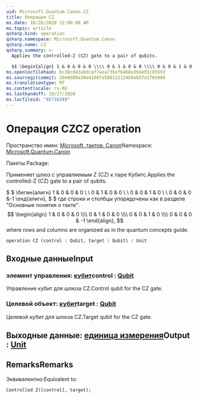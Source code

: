 ```yaml
---
uid: Microsoft.Quantum.Canon.CZ
title: Операция CZ
ms.date: 10/26/2020 12:00:00 AM
ms.topic: article
qsharp.kind: operation
qsharp.namespace: Microsoft.Quantum.Canon
qsharp.name: CZ
qsharp.summary: >-
  Applies the controlled-Z (CZ) gate to a pair of qubits.

  $$ \begin{align} 1 & 0 & 0 & 0 \\\\ 0 & 1 & 0 & 0 \\\\ 0 & 0 & 1 & 0 \\\\ 0 & 0 & 0 & -1 \end{align}, $$ where rows and columns are organized as in the quantum concepts guide.
ms.openlocfilehash: bc38cd43a0dcaf7aea735ef6468a394e91c85593
ms.sourcegitcommit: 29e0d88a30e4166fa580132124b0eb57e1f0e986
ms.translationtype: MT
ms.contentlocale: ru-RU
ms.lasthandoff: 10/27/2020
ms.locfileid: "92716349"
---
```

# <a name="cz-operation"></a><span data-ttu-id="39e9c-102">Операция CZ</span><span class="sxs-lookup"><span data-stu-id="39e9c-102">CZ operation</span></span>

<span data-ttu-id="39e9c-103">Пространство имен: [Microsoft. тактов. Canon](xref:Microsoft.Quantum.Canon)</span><span class="sxs-lookup"><span data-stu-id="39e9c-103">Namespace: [Microsoft.Quantum.Canon](xref:Microsoft.Quantum.Canon)</span></span>

<span data-ttu-id="39e9c-104">Пакеты [](https://nuget.org/packages/)</span><span class="sxs-lookup"><span data-stu-id="39e9c-104">Package: [](https://nuget.org/packages/)</span></span>


<span data-ttu-id="39e9c-105">Применяет шлюз с управляемым Z (CZ) к паре Кубитс.</span><span class="sxs-lookup"><span data-stu-id="39e9c-105">Applies the controlled-Z (CZ) gate to a pair of qubits.</span></span>

<span data-ttu-id="39e9c-106">$ $ \бегин{алигн} 1 & 0 & 0 & 0 \\ \\ 0 & 1 & 0 & 0 \\ \\ 0 & 0 & 1 & 0 \\ \\ 0 & 0 & 0 &-1 \енд{алигн}, $ $ где строки и столбцы упорядочены как в разделе "Основные понятия о такте".</span><span class="sxs-lookup"><span data-stu-id="39e9c-106">$$ \begin{align} 1 & 0 & 0 & 0 \\\\ 0 & 1 & 0 & 0 \\\\ 0 & 0 & 1 & 0 \\\\ 0 & 0 & 0 & -1 \end{align}, $$ where rows and columns are organized as in the quantum concepts guide.</span></span>

```qsharp
operation CZ (control : Qubit, target : Qubit) : Unit
```


## <a name="input"></a><span data-ttu-id="39e9c-107">Входные данные</span><span class="sxs-lookup"><span data-stu-id="39e9c-107">Input</span></span>

### <a name="control--qubit"></a><span data-ttu-id="39e9c-108">элемент управления: [кубит](xref:microsoft.quantum.lang-ref.qubit)</span><span class="sxs-lookup"><span data-stu-id="39e9c-108">control : [Qubit](xref:microsoft.quantum.lang-ref.qubit)</span></span>

<span data-ttu-id="39e9c-109">Управление кубит для шлюза CZ.</span><span class="sxs-lookup"><span data-stu-id="39e9c-109">Control qubit for the CZ gate.</span></span>


### <a name="target--qubit"></a><span data-ttu-id="39e9c-110">Целевой объект: [кубит](xref:microsoft.quantum.lang-ref.qubit)</span><span class="sxs-lookup"><span data-stu-id="39e9c-110">target : [Qubit](xref:microsoft.quantum.lang-ref.qubit)</span></span>

<span data-ttu-id="39e9c-111">Целевой кубит для шлюза CZ.</span><span class="sxs-lookup"><span data-stu-id="39e9c-111">Target qubit for the CZ gate.</span></span>



## <a name="output--unit"></a><span data-ttu-id="39e9c-112">Выходные данные: [единица измерения](xref:microsoft.quantum.lang-ref.unit)</span><span class="sxs-lookup"><span data-stu-id="39e9c-112">Output : [Unit](xref:microsoft.quantum.lang-ref.unit)</span></span>



## <a name="remarks"></a><span data-ttu-id="39e9c-113">Remarks</span><span class="sxs-lookup"><span data-stu-id="39e9c-113">Remarks</span></span>

<span data-ttu-id="39e9c-114">Эквивалентно:</span><span class="sxs-lookup"><span data-stu-id="39e9c-114">Equivalent to:</span></span>

```qsharp
Controlled Z([control], target);
```